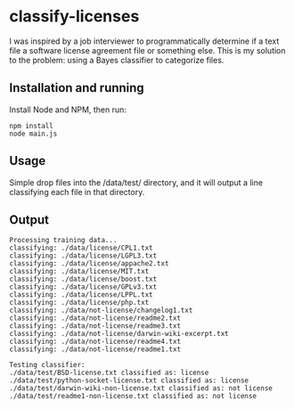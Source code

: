 # classify-licenses

I was inspired by a job interviewer to programmatically determine if a text file a software license agreement file or something else.  This is my solution to the problem: using a Bayes classifier to categorize files.

## Installation and running

Install Node and NPM, then run:

```
npm install
node main.js
```

## Usage

Simple drop files into the /data/test/ directory,
and it will output a line classifying each file in that directory.

## Output
```
Processing training data...
classifying: ./data/license/CPL1.txt
classifying: ./data/license/LGPL3.txt
classifying: ./data/license/appache2.txt
classifying: ./data/license/MIT.txt
classifying: ./data/license/boost.txt
classifying: ./data/license/GPLv3.txt
classifying: ./data/license/LPPL.txt
classifying: ./data/license/php.txt
classifying: ./data/not-license/changelog1.txt
classifying: ./data/not-license/readme2.txt
classifying: ./data/not-license/readme3.txt
classifying: ./data/not-license/darwin-wiki-excerpt.txt
classifying: ./data/not-license/readme4.txt
classifying: ./data/not-license/readme1.txt

Testing classifier:
./data/test/BSD-license.txt classified as: license
./data/test/python-socket-license.txt classified as: license
./data/test/darwin-wiki-non-license.txt classified as: not license
./data/test/readme1-non-license.txt classified as: not license
```
